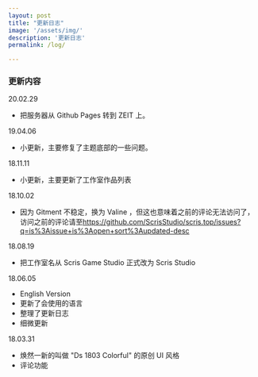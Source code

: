 ```yaml
---
layout: post
title: "更新日志"
image: '/assets/img/'
description: '更新日志'
permalink: /log/

---
```





### 更新内容

20.02.29
- 把服务器从 Github Pages 转到 ZEIT 上。

19.04.06
- 小更新，主要修复了主题底部的一些问题。

18.11.11
- 小更新，主要更新了工作室作品列表

18.10.02
- 因为 Gitment 不稳定，换为 Valine ，但这也意味着之前的评论无法访问了，访问之前的评论请至<https://github.com/ScrisStudio/scris.top/issues?q=is%3Aissue+is%3Aopen+sort%3Aupdated-desc>

18.08.19
- 把工作室名从 Scris Game Studio 正式改为 Scris Studio

18.06.05
- English Version
- 更新了会使用的语言
- 整理了更新日志
- 细微更新

18.03.31
- 焕然一新的叫做 "Ds 1803 Colorful" 的原创 UI 风格
- 评论功能

